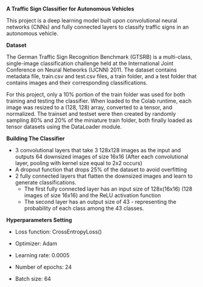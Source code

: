 **__A Traffic Sign Classifier for Autonomous Vehicles__** 

This project is a deep learning model built upon convolutional neural networks (CNNs) and fully connected layers to classify traffic signs in an autonomous vehicle. 

**Dataset**

The German Traffic Sign Recognition Benchmark (GTSRB) is a multi-class, single-image classification challenge held at the International Joint Conference on Neural Networks (IJCNN) 2011. The dataset contains metadata file, train.csv and test.csv files, a train folder, and a test folder that contains images and their corresponding classifications.

For this project, only a 10% portion of the train folder was used for both training and testing the classifier. When loaded to the Colab runtime, each image was resized to a (128, 128) array, converted to a tensor, and normalized. The trainset and testset were then created by randomly sampling 80% and 20% of the miniature train folder, both finally loaded as tensor datasets using the DataLoader module.  


**Building The Classifier**

- 3 convolutional layers that take 3 128x128 images as the input and outputs 64 downsized images of size 16x16 (After each convolutional layer, pooling with kernel size equal to 2x2 occurs)
- A dropout function that drops 25% of the dataset to avoid overfitting
- 2 fully connected layers that flatten the downsized images and learn to generate classifications.
  - The first fully connected layer has an input size of 128x(16x16) (128 images of size 16x16) and the ReLU activation function
  - The second layer has an output size of 43 - representing the probability of each class among the 43 classes.

**Hyperparameters Setting**

- Loss function: CrossEntropyLoss()

- Optimizer: Adam 

- Learning rate: 0.0005

- Number of epochs: 24

- Batch size: 64
